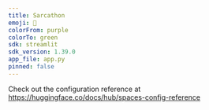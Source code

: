 ```yaml
---
title: Sarcathon
emoji: 🐨
colorFrom: purple
colorTo: green
sdk: streamlit
sdk_version: 1.39.0
app_file: app.py
pinned: false
---
```


Check out the configuration reference at https://huggingface.co/docs/hub/spaces-config-reference
